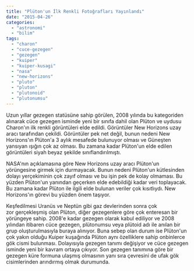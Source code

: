 ```yaml
---
title: "Plüton'un İlk Renkli Fotoğrafları Yayınlandı"
date: "2015-04-26"
categories: 
  - "astronomi"
  - "bilim"
tags: 
  - "charon"
  - "cuce-gezegen"
  - "gezegen"
  - "kuiper"
  - "kuiper-kusagi"
  - "nasa"
  - "new-horizons"
  - "pluto"
  - "pluton"
  - "plutonoid"
  - "plutonumsu"
---
```


Uzun yıllar gezegen statüsüne sahip görülen, 2008 yılında bu kategoriden alınarak cüce gezegen isminde yeni bir sınıfa dahil olan Plüton ve uydusu Charon'ın ilk renkli görüntüleri elde edildi. Görüntüler New Horizons uzay aracı tarafından çekildi. Görüntüler pek net değil, bunun nedeni New Horizons'ın Plüton'a 3 aylık mesafede bulunuyor olması ve Güneşten yansıyan ışığın çok az olması. Bu zamana kadar Plüton'un elde edilen görüntüleri siyah beyaz şekilde sınıflandırılmıştı.

NASA'nın açıklamasına göre New Horizons uzay aracı Plüton'un yörüngesine girmek için durmayacak. Bunun nedeni Plüton'un kütlesinden dolayı yerçekiminin çok zayıf olması ve bu işin pek de kolay olmaması. Bu yüzden Plüton'un yanından geçerken elde edebildiği kadar veri toplayacak. Bu zamana kadar Plüton ile ilgili elde bulunan veriler çok kısıtlıydı. New Horizons'ın görevi bu yüzden önem taşıyor.

Keşfedilmesi Uranüs ve Neptün gibi gaz devlerinden sonra çok zor gerçekleşmiş olan Plüton, diğer gezegenlere göre çok enteresan bir yörüngeye sahip. 2008'e kadar gezegen olarak kabul ediliyor ve 2008 yılından itibaren cüce gezegen, plütonumsu veya plütoid adı ile anılan bir grup oluşturulmasıyla buraya alınıyor. Buna sebep olan durum ise Plüton'un çok yakın olduğu Kuiper kuşağında Plüton aynı özelliklere sahip onbinlerce gök cismi bulunması. Dolayısıyla gezegen tanımı değişiyor ve cüce gezegen isminde yeni bir kavram ortaya çıkıyor. Son gezegen tanımına göre bir gezegen küre formuna ulaşmış olmasının yanı sıra çevresini de ufak gök cisimlerinden arındırmış olmak durumunda.

